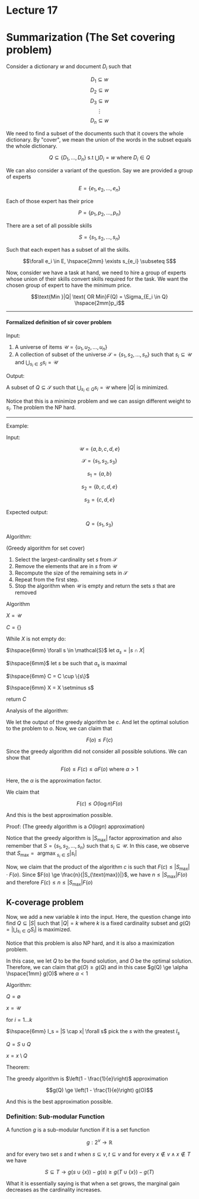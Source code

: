 # Lecture 17

# Summarization (The Set covering problem)

Consider a dictionary $w$ and document $D_i$ such that 

$$D_1 \subseteq w$$
$$D_2 \subseteq w$$
$$D_3 \subseteq w$$
$$\vdots$$
$$D_n \subseteq w$$

We need to find a subset of the documents such that it covers the whole dictionary. By "cover", we mean the union of the words in the subset equals the whole dictionary.

$$Q \subseteq \{D_1, ..., D_n\} \text{ s.t } \bigcup D_i = w \text{ where } D_i \in Q$$

We can also consider a variant of the question. Say we are provided a group of experts 

$$E =\{e_1, e_2, ..., e_n\}$$

Each of those expert has their price

$$P = \{p_1, p_2, ..., p_n\}$$

There are a set of all possible skills

$$S = \{s_1, s_2, ..., s_n\}$$

Such that each expert has a subset of all the skills.

$$\forall e_i \in E, \hspace{2mm} \exists s_{e_i} \subseteq S$$

Now, consider we have a task at hand, we need to hire a group of experts whose union of their skills convert skills required for the task. We want the chosen group of expert to have the minimum price.

$$\text{Min }|Q| \text{ OR Min}F(Q) = \Sigma_{E_i \in Q} \hspace{2mm}p_i$$

***

#### Formalized definition of sir cover problem

Input:

1. A universe of items $\mathcal{U} = \{u_1, u_2, ..., u_n\}$
2. A collection of subset of the universe $\mathcal{S} = \{s_1, s_2, ..., s_n\}$ such that $s_i \subseteq \mathcal{U}$ and $\bigcup_{s_i \in S} s_i = \mathcal{U}$

Output:

A subset of $Q \subseteq \mathcal{S}$ such that $\bigcup_{s_i \in Q} s_i = \mathcal{U}$ where $|Q|$ is minimized.

Notice that this is a minimize problem and we can assign different weight to $s_i$. The problem the NP hard.

***

Example:

Input:

$$\mathcal{U} = \{a, b, c, d, e\}$$

$$\mathcal{S} = \{s_1, s_2, s_3\}$$

$$s_1 = \{a, b\}$$

$$s_2 = \{b, c, d, e\}$$

$$s_3 = \{c, d, e\}$$

Expected output:

$$Q = \{s_1, s_3\}$$

Algorithm:

(Greedy algorithm for set cover)

1. Select the largest-cardinality set $s$ from $\mathcal{S}$
2. Remove the elements that are in $s$ from $\mathcal{U}$
3. Recompute the size of the remaining sets in $\mathcal{S}$
4. Repeat from the first step.
5. Stop the algorithm when $\mathcal{U}$ is empty and return the sets $s$ that are removed

Algorithm

$X = \mathcal{U}$

$C = \{\}$

While $X$ is not empty do:

$\hspace{6mm} \forall s \in \mathcal{S}$ let $a_s = | s \cap X |$

$\hspace{6mm}$ let $s$ be such that $a_s$ is maximal

$\hspace{6mm} C = C \cup \{s\}$

$\hspace{6mm} X = X \setminus s$

return $C$

Analysis of the algorithm:

We let the output of the greedy algorithm be $c$. And let the optimal solution to the problem to $o$. Now, we can claim that

$$F(o) \le F(c)$$

Since the greedy algorithm did not consider all possible solutions. We can show that 

$$F(o) \le F(c) \le \alpha F(o) \text{ where } \alpha > 1$$

Here, the $\alpha$ is the approximation factor.

We claim that 

$$F(c) \le O(\log n) F(o)$$

And this is the best approximation possible. 

Proof: (The greedy algorithm is a $O(log n)$ approximation)

Notice that the greedy algorithm is $|S_{\text{max}}|$ factor approximation and also remember that $S = \{s_1, s_2, ..., s_n\}$ such that $s_i \subseteq \mathcal{U}$. In this case, we observe that $S_{\text{max}} = \text{ argmax }_{s_i \in S} |s_i|$

Now, we claim that the product of the algorithm $c$ is such that $F(c) \le |S_{\text{max}}| \cdot F(o)$. Since $F(o) \ge \frac{n}{|S_{\text{max}}|}$, we have $n \le |S_{\text{max}}| F(o)$ and therefore $F(c) \le n \le |S_{\text{max}}| F(o)$

## K-coverage problem

Now, we add a new variable $k$ into the input. Here, the question change into find $Q \subseteq |S|$ such that $|Q| = k$ where $k$ is a fixed cardinality subset and $g(Q) = |\bigcup_{s_i \in Q} S_i|$ is maximized.

Notice that this problem is also NP hard, and it is also a maximization problem.

In this case, we let $Q$ to be the found solution, and $O$ be the optimal solution. Therefore, we can claim that $g(O) \ge g(Q)$ and in this case $g(Q) \ge \alpha \hspace{1mm} g(O)$ where $\alpha < 1$

Algorithm:

$Q = \emptyset$

$x = \mathcal{U}$

for $i = 1 \dots k$
    
$\hspace{6mm} I_s = |S \cap x| \forall s$ pick the $s$ with the greatest $I_s$

$Q = S \cup Q$

$x = x \setminus Q$

Theorem:

The greedy algorithm is $\left(1 - \frac{1}{e}\right)$ approximation

$$g(Q) \ge \left(1 - \frac{1}{e}\right) g(O)$$

And this is the best approximation possible.

### Definition: Sub-modular Function

A function $g$ is a sub-modular function if it is a set function 

$$g: 2^{v} \rightarrow \mathbb{R}$$

and for every two set $s$ and $t$ when $s \subseteq v, t \subseteq v$ and for every $x \not\in v \wedge x \not\in T$ we have

$$S \subseteq T \rightarrow g \left(s \cup \{x\}\right) - g(s) \ge g \left(T \cup \{x\}\right) - g(T)$$

What it is essentially saying is that when a set grows, the marginal gain decreases as the cardinality increases.